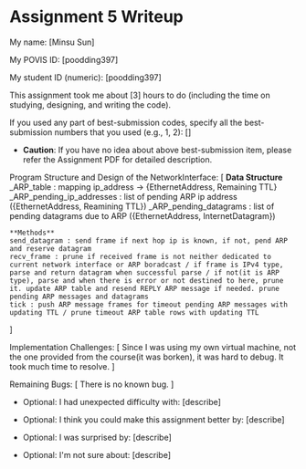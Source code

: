 Assignment 5 Writeup
=============

My name: [Minsu Sun]

My POVIS ID: [poodding397]

My student ID (numeric): [poodding397]

This assignment took me about [3] hours to do (including the time on studying, designing, and writing the code).

If you used any part of best-submission codes, specify all the best-submission numbers that you used (e.g., 1, 2): []

- **Caution**: If you have no idea about above best-submission item, please refer the Assignment PDF for detailed description.

Program Structure and Design of the NetworkInterface:
[
    **Data Structure**
    _ARP_table : mapping ip_address -> {EthernetAddress, Remaining TTL}
    _ARP_pending_ip_addresses : list of pending ARP ip address ({EthernetAddress, Reamining TTL})
    _ARP_pending_datagrams : list of pending datagrams due to ARP ({EthernetAddress, InternetDatagram})

    **Methods**
    send_datagram : send frame if next hop ip is known, if not, pend ARP and reserve datagram
    recv_frame : prune if received frame is not neither dedicated to current network interface or ARP boradcast / if frame is IPv4 type, parse and return datagram when successful parse / if not(it is ARP type), parse and when there is error or not destined to here, prune it. update ARP table and resend REPLY ARP message if needed. prune pending ARP messages and datagrams
    tick : push ARP message frames for timeout pending ARP messages with updating TTL / prune timeout ARP table rows with updating TTL
]

Implementation Challenges:
[
    Since I was using my own virtual machine, not the one provided from the course(it was borken), it was hard to debug.
    It took much time to resolve.
]

Remaining Bugs:
[
    There is no known bug.
]

- Optional: I had unexpected difficulty with: [describe]

- Optional: I think you could make this assignment better by: [describe]

- Optional: I was surprised by: [describe]

- Optional: I'm not sure about: [describe]
